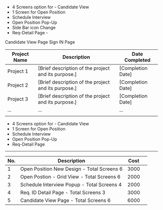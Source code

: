 
- 4 Screens option for - Candidate View
- 1 Screen for Open Position
- Schedule Interview
- Open Position Pop-Up
- Side Bar icon Change
- Req-Detail Page - 

Candidate View Page
Sign IN Page


| Project Name | Description                                         | Date Completed    |
| ------------ | --------------------------------------------------- | ----------------- |
| Project 1    | [Brief description of the project and its purpose.] | [Completion Date] |
| Project 2    | [Brief description of the project and its purpose.] | [Completion Date] |
| Project 3    | [Brief description of the project and its purpose.] | [Completion Date] |
| ...          | ...                                                 | ...               |
|              |                                                     |                   |

- 4 Screens option for - Candidate View
- 1 Screen for Open Position
- Schedule Interview
- Open Position Pop-Up
- Req-Detail Page


---

| No. | Description                                | Cost |     |
| --- | ------------------------------------------ | ---- | --- |
| 1   | Open Position New Design - Total Screens 6 | 3000 |     |
| 2   | Open Postion - Grid View - Total Screens 6 | 2000 |     |
| 3   | Schedule Interview Popup - Total Screens 4 | 2000 |     |
| 4   | Req. ID Detail Page - Total Screens 3      | 3000 |     |
| 5   | Candidate View Page - Total Screens 6      | 6000 |     |


